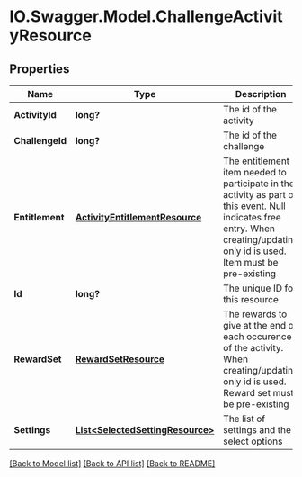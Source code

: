 # IO.Swagger.Model.ChallengeActivityResource
## Properties

Name | Type | Description | Notes
------------ | ------------- | ------------- | -------------
**ActivityId** | **long?** | The id of the activity | 
**ChallengeId** | **long?** | The id of the challenge | [optional] 
**Entitlement** | [**ActivityEntitlementResource**](ActivityEntitlementResource.md) | The entitlement item needed to participate in the activity as part of this event. Null indicates free entry. When creating/updating only id is used. Item must be pre-existing | [optional] 
**Id** | **long?** | The unique ID for this resource | [optional] 
**RewardSet** | [**RewardSetResource**](RewardSetResource.md) | The rewards to give at the end of each occurence of the activity. When creating/updating only id is used. Reward set must be pre-existing | [optional] 
**Settings** | [**List&lt;SelectedSettingResource&gt;**](SelectedSettingResource.md) | The list of settings and the select options | [optional] 

[[Back to Model list]](../README.md#documentation-for-models) [[Back to API list]](../README.md#documentation-for-api-endpoints) [[Back to README]](../README.md)

